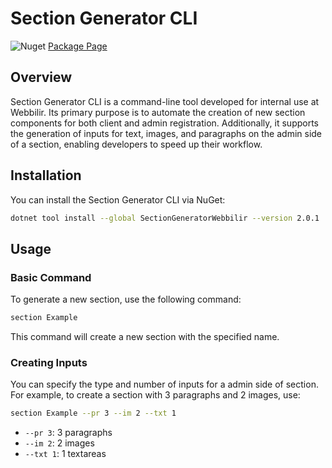 # Section Generator CLI

![Nuget](https://img.shields.io/nuget/v/SectionGeneratorWebbilir)
[Package Page](https://www.nuget.org/packages/SectionGeneratorWebbilir/)

## Overview

Section Generator CLI is a command-line tool developed for internal use at Webbilir. Its primary purpose is to automate the creation of new section components for both client and admin registration. Additionally, it supports the generation of inputs for text, images, and paragraphs on the admin side of a section, enabling developers to speed up their workflow.

## Installation

You can install the Section Generator CLI via NuGet:

```bash
dotnet tool install --global SectionGeneratorWebbilir --version 2.0.1
```

## Usage

### Basic Command

To generate a new section, use the following command:

```bash
section Example
```

This command will create a new section with the specified name.

### Creating Inputs

You can specify the type and number of inputs for a admin side of section. For example, to create a section with 3 paragraphs and 2 images, use:

```bash
section Example --pr 3 --im 2 --txt 1
```

-  `--pr 3`: 3 paragraphs
-  `--im 2`: 2 images
-  `--txt 1`: 1 textareas
